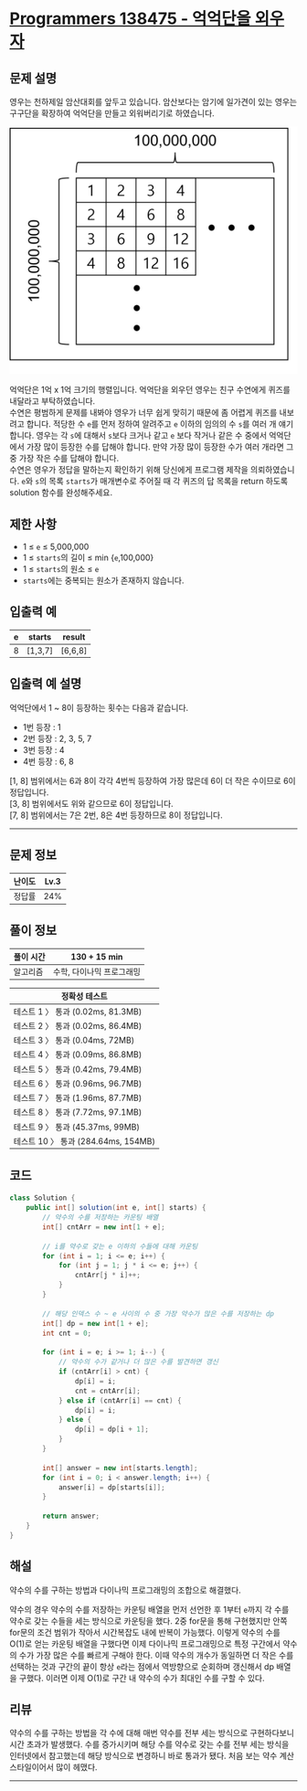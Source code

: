 # [Programmers 138475 - 억억단을 외우자](https://school.programmers.co.kr/learn/courses/30/lessons/138475)

## 문제 설명

영우는 천하제일 암산대회를 앞두고 있습니다. 암산보다는 암기에 일가견이 있는 영우는 구구단을 확장하여 억억단을 만들고 외워버리기로 하였습니다.

![](./assets/photo1.png)

억억단은 1억 x 1억 크기의 행렬입니다. 억억단을 외우던 영우는 친구 수연에게 퀴즈를 내달라고 부탁하였습니다.  
수연은 평범하게 문제를 내봐야 영우가 너무 쉽게 맞히기 때문에 좀 어렵게 퀴즈를 내보려고 합니다. 적당한 수 `e`를 먼저 정하여 알려주고 `e` 이하의 임의의 수 `s`를 여러 개 얘기합니다. 영우는 각 `s`에 대해서 `s`보다 크거나 같고 `e` 보다 작거나 같은 수 중에서 억억단에서 가장 많이 등장한 수를 답해야 합니다. 만약 가장 많이 등장한 수가 여러 개라면 그 중 가장 작은 수를 답해야 합니다.  
수연은 영우가 정답을 말하는지 확인하기 위해 당신에게 프로그램 제작을 의뢰하였습니다. `e`와 `s`의 목록 `starts`가 매개변수로 주어질 때 각 퀴즈의 답 목록을 return 하도록 solution 함수를 완성해주세요.

## 제한 사항

- 1 ≤ `e` ≤ 5,000,000
- 1 ≤ `starts`의 길이 ≤ min {`e`,100,000}
- 1 ≤ `starts`의 원소 ≤ `e`
- `starts`에는 중복되는 원소가 존재하지 않습니다.

## 입출력 예

| e   | starts  | result  |
| --- | ------- | ------- |
| 8   | [1,3,7] | [6,6,8] |

## 입출력 예 설명

억억단에서 1 ~ 8이 등장하는 횟수는 다음과 같습니다.

- 1번 등장 : 1
- 2번 등장 : 2, 3, 5, 7
- 3번 등장 : 4
- 4번 등장 : 6, 8

[1, 8] 범위에서는 6과 8이 각각 4번씩 등장하여 가장 많은데 6이 더 작은 수이므로 6이 정답입니다.  
[3, 8] 범위에서도 위와 같으므로 6이 정답입니다.  
[7, 8] 범위에서는 7은 2번, 8은 4번 등장하므로 8이 정답입니다.

---

## 문제 정보

| 난이도 | Lv.3 |
| ------ | ---- |
| 정답률 | 24%  |

## 풀이 정보

| 풀이 시간 | 130 + 15 min              |
| --------- | ------------------------- |
| 알고리즘  | 수학, 다이나믹 프로그래밍 |

| 정확성 테스트                       |
| ----------------------------------- |
| 테스트 1 〉 통과 (0.02ms, 81.3MB)   |
| 테스트 2 〉 통과 (0.02ms, 86.4MB)   |
| 테스트 3 〉 통과 (0.04ms, 72MB)     |
| 테스트 4 〉 통과 (0.09ms, 86.8MB)   |
| 테스트 5 〉 통과 (0.42ms, 79.4MB)   |
| 테스트 6 〉 통과 (0.96ms, 96.7MB)   |
| 테스트 7 〉 통과 (1.96ms, 87.7MB)   |
| 테스트 8 〉 통과 (7.72ms, 97.1MB)   |
| 테스트 9 〉 통과 (45.37ms, 99MB)    |
| 테스트 10 〉 통과 (284.64ms, 154MB) |

## 코드

```java
class Solution {
    public int[] solution(int e, int[] starts) {
        // 약수의 수를 저장하는 카운팅 배열
        int[] cntArr = new int[1 + e];

        // i를 약수로 갖는 e 이하의 수들에 대해 카운팅
        for (int i = 1; i <= e; i++) {
            for (int j = 1; j * i <= e; j++) {
                cntArr[j * i]++;
            }
        }

        // 해당 인덱스 수 ~ e 사이의 수 중 가장 약수가 많은 수를 저장하는 dp
        int[] dp = new int[1 + e];
        int cnt = 0;

        for (int i = e; i >= 1; i--) {
            // 약수의 수가 같거나 더 많은 수를 발견하면 갱신
            if (cntArr[i] > cnt) {
                dp[i] = i;
                cnt = cntArr[i];
            } else if (cntArr[i] == cnt) {
                dp[i] = i;
            } else {
                dp[i] = dp[i + 1];
            }
        }

        int[] answer = new int[starts.length];
        for (int i = 0; i < answer.length; i++) {
            answer[i] = dp[starts[i]];
        }

        return answer;
    }
}
```

## 해설

약수의 수를 구하는 방법과 다이나믹 프로그래밍의 조합으로 해결했다.

약수의 경우 약수의 수를 저장하는 카운팅 배열을 먼저 선언한 후 1부터 `e`까지 각 수를 약수로 갖는 수들을 세는 방식으로 카운팅을 했다. 2중 for문을 통해 구현했지만 안쪽 for문의 조건 범위가 작아서 시간복잡도 내에 반복이 가능했다. 이렇게 약수의 수를 O(1)로 얻는 카운팅 배열을 구했다면 이제 다이나믹 프로그래밍으로 특정 구간에서 약수의 수가 가장 많은 수를 빠르게 구해야 한다. 이때 약수의 개수가 동일하면 더 작은 수를 선택하는 것과 구간의 끝이 항상 `e`라는 점에서 역방향으로 순회하며 갱신해서 dp 배열을 구했다. 이러면 이제 O(1)로 구간 내 약수의 수가 최대인 수를 구할 수 있다.

## 리뷰

약수의 수를 구하는 방법을 각 수에 대해 매번 약수를 전부 세는 방식으로 구현하다보니 시간 초과가 발생했다. 수를 증가시키며 해당 수를 약수로 갖는 수를 전부 세는 방식을 인터넷에서 참고했는데 해당 방식으로 변경하니 바로 통과가 됐다. 처음 보는 약수 계산 스타일이어서 많이 헤맸다.

---
